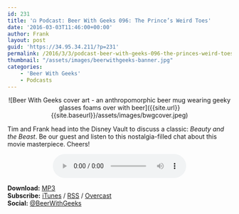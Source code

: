 ```yaml
---
id: 231
title: '☊ Podcast: Beer With Geeks 096: The Prince’s Weird Toes'
date: '2016-03-03T11:46:00+00:00'
author: Frank
layout: post
guid: 'https://34.95.34.211/?p=231'
permalink: /2016/3/3/podcast-beer-with-geeks-096-the-princes-weird-toes/
thumbnail: "/assets/images/beerwithgeeks-banner.jpg"
categories:
    - 'Beer With Geeks'
    - Podcasts
---
```

<div markdown="1" style="text-align: center;">
![Beer With Geeks cover art - an anthropomorphic beer mug wearing geeky glasses foams over with beer]({{site.url}}{{site.baseurl}}/assets/images/bwgcover.jpeg)
</div>

Tim and Frank head into the Disney Vault to discuss a classic: *Beauty and the Beast*. Be our guest and listen to this nostalgia-filled chat about this movie masterpiece. Cheers!

<div markdown="1" style="text-align: center;">
<audio controls="controls"><source src="http://www.podtrac.com/pts/redirect.mp3/archive.org/download/BWG096/BWG096.mp3" type="audio/mpeg"></source><embed height="80px" width="100px"></embed> Your browser does not support this audio</audio>  
</div>
  
**Download:** [MP3](http://www.podtrac.com/pts/redirect.mp3/archive.org/download/BWG096/BWG096.mp3)  
**Subscribe:** [iTunes](https://itunes.apple.com/us/podcast/beer-with-geeks/id910485914?mt=2) / [RSS](http://feeds.feedburner.com/beerwithgeeks) / [Overcast](https://overcast.fm/itunes910485914/beer-with-geeks-a-geek-pop-culture-podcast)  
**Social:** [@BeerWithGeeks](https://twitter.com/beerwithgeeks)
